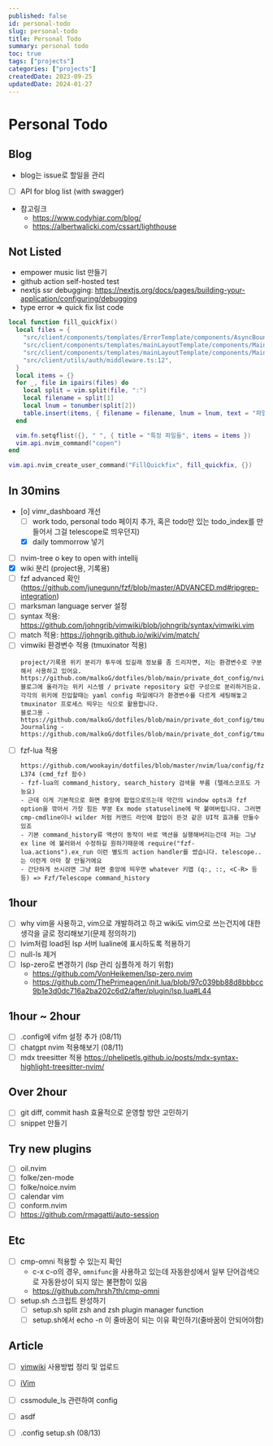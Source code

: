 ```yaml
---
published: false
id: personal-todo
slug: personal-todo
title: Personal Todo
summary: personal todo
toc: true
tags: ["projects"]
categories: ["projects"]
createdDate: 2023-09-25
updatedDate: 2024-01-27
---
```


# Personal Todo

## Blog
- blog는 issue로 할일을 관리
- [ ] API for blog list (with swagger)
- 참고링크
  - https://www.codyhiar.com/blog/
  - https://albertwalicki.com/cssart/lighthouse

## Not Listed
- empower music list 만들기
- github action self-hosted test
- nextjs ssr debugging: https://nextjs.org/docs/pages/building-your-application/configuring/debugging
- type error => quick fix list code
```lua
local function fill_quickfix()
  local files = {
    "src/client/components/templates/ErrorTemplate/components/AsyncBoundary.tsx:20",
    "src/client/components/templates/mainLayoutTemplate/components/MainHeader.tsx:69",
    "src/client/components/templates/mainLayoutTemplate/components/MainNavbar.tsx:20",
    "src/client/utils/auth/middleware.ts:12",
  }
  local items = {}
  for _, file in ipairs(files) do
    local split = vim.split(file, ":")
    local filename = split[1]
    local lnum = tonumber(split[2])
    table.insert(items, { filename = filename, lnum = lnum, text = "파일" })
  end

  vim.fn.setqflist({}, " ", { title = "특정 파일들", items = items })
  vim.api.nvim_command("copen")
end

vim.api.nvim_create_user_command("FillQuickfix", fill_quickfix, {})
```

## In 30mins
- [o] vimr_dashboard 개선 
  - [ ] work todo, personal todo 페이지 추가, 혹은 todo만 있는 todo_index를 만들어서 그걸 telescope로 띄우던지)
  - [X] daily tommorrow 넣기
- [ ] nvim-tree o key to open with intellij
- [X] wiki 분리 (project용, 기록용)
- [ ] fzf advanced 확인(https://github.com/junegunn/fzf/blob/master/ADVANCED.md#ripgrep-integration)
- [ ] marksman language server 설정
- [ ] syntax 적용: https://github.com/johngrib/vimwiki/blob/johngrib/syntax/vimwiki.vim
- [ ] match 적용: https://johngrib.github.io/wiki/vim/match/
- [ ] vimwiki 환경변수 적용 (tmuxinator 적용)
  ```
  project/기록용 위키 분리가 투두에 있길래 정보를 좀 드리자면, 저는 환경변수로 구분해서 사용하고 있어요. https://github.com/malkoG/dotfiles/blob/main/private_dot_config/nvim/lua/zettelkasten.lua#L4
  블로그에 올라가는 위키 시스템 / private repository 요런 구성으로 분리하거든요. 각각의 위키에 진입할때는 yaml config 파일에다가 환경변수를 다르게 세팅해놓고 tmuxinator 프로세스 띄우는 식으로 활용합니다.
  블로그용 - https://github.com/malkoG/dotfiles/blob/main/private_dot_config/tmuxinator/blogging.yml
  Journaling - https://github.com/malkoG/dotfiles/blob/main/private_dot_config/tmuxinator/default.yml
  ```
- [ ] fzf-lua 적용
  ```
  https://github.com/wookayin/dotfiles/blob/master/nvim/lua/config/fzf.lua#L317-L374 (cmd_fzf 함수)
  - fzf-lua의 command_history, search_history 검색을 부름 (텔레스코프도 가능요)
  - 근데 이게 기본적으로 화면 중앙에 팝업으로뜨는데 약간의 window opts과 fzf option을 깎아서 가장 힘든 부분 Ex mode statuseline에 딱 붙여버립니다. 그러면 cmp-cmdline이나 wilder 처럼 커맨드 라인에 팝업이 뜬것 같은 UI적 효과를 만들수 있죠
  - 기본 command_history류 액션이 동작이 바로 액션을 실행해버리는건데 저는 그냥 ex line 에 불러와서 수정하길 원하기때문에 require("fzf-lua.actions").ex_run 이런 별도의 action handler를 썼습니다. telescope..는 이런게 아마 잘 안될거에요
  - 간단하게 쓰시려면 그냥 화면 중앙에 띄우면 whatever 키맵 (q:, ::, <C-R> 등등) => Fzf/Telescope command_history
  ``` 

## 1hour
- [ ] why vim을 사용하고, vim으로 개발하려고 하고 wiki도 vim으로 쓰는건지에 대한 생각을 글로 정리해보기(문제 정의하기)
- [ ] lvim처럼 load된 lsp 서버 lualine에 표시하도록 적용하기
- [ ] null-ls 제거
- [ ] lsp-zero로 변경하기 (lsp 관리 심플하게 하기 위함)
  - https://github.com/VonHeikemen/lsp-zero.nvim
  - https://github.com/ThePrimeagen/init.lua/blob/97c039bb88d8bbbcc9b1e3d0dc716a2ba202c6d2/after/plugin/lsp.lua#L44

## 1hour ~ 2hour
- [ ] .config에 vifm 설정 추가 (08/11)
- [ ] chatgpt nvim 적용해보기 (08/11)
- [ ] mdx treesitter 적용 https://phelipetls.github.io/posts/mdx-syntax-highlight-treesitter-nvim/

## Over 2hour
- [ ] git diff, commit hash 효율적으로 운영할 방안 고민하기
- [ ] snippet 만들기

## Try new plugins
- [ ] oil.nvim
- [ ] folke/zen-mode
- [ ] folke/noice.nvim
- [ ] calendar vim
- [ ] conform.nvim
- [ ] https://github.com/rmagatti/auto-session

## Etc
- [ ] cmp-omni 적용할 수 있는지 확인
  - c-x c-o의 경우, `omnifunc`을 사용하고 있는데 자동완성에서 일부 단어검색으로 자동완성이 되지 않는 불편함이 있음
  - https://github.com/hrsh7th/cmp-omni
- [ ] setup.sh 스크립트 완성하기
  - [ ] setup.sh split zsh and zsh plugin manager function
  - [ ] setup.sh에서 echo -n 이 줄바꿈이 되는 이유 확인하기(줄바꿈이 안되어야함)

## Article
- [ ] [vimwiki](/nvim/vimwiki) 사용방법 정리 및 업로드
- [ ] [iVim](applications/iVim)
- [ ] cssmodule_ls 관련하여 config
- [ ] asdf
- [ ] .config setup.sh (08/13)



